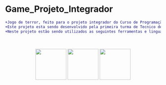 # Game_Projeto_Integrador
```diff
+Jogo de terror, feito para o projeto integrador do Curso de Programação de Jogos Digitais.
+Este projeto esta sendo desenvolvido pela primeira turma de Tecnico de Programação de Jogos Digitais do Senac Lapa Tito.
+Neste projeto estão sendo utilizados as seguintes ferramentas e linguagens:
```
<div align="center">
<br><br>
<img src="https://cdn.jsdelivr.net/gh/devicons/devicon/icons/unity/unity-original.svg" width="100px" />
<img src="https://cdn.jsdelivr.net/gh/devicons/devicon/icons/blender/blender-original.svg" width="100px" />
<img src="https://cdn.jsdelivr.net/gh/devicons/devicon/icons/csharp/csharp-plain.svg" width="100px" />       

</div> 

